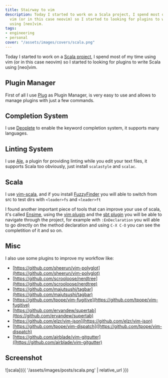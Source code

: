 ```yaml
---
title: Stairway to vim
description: Today I started to work on a Scala project, I spend most of my time using
  vim (or in this case neovim) so I started to looking for plugins to write Scala
  using [neo]vim.
tags:
- engineering
- personal
cover: "/assets/images/covers/scala.png"
---
```



Today I started to work on a [Scala project](https://scala-lang.org/), I spend most of my time using vim (or in this case neovim) so I started to 
looking for plugins to write Scala using [neo]vim.

## Plugin Manager

First of all I use [Plug](https://github.com/junegunn/vim-plug) as Plugin Manager, is very easy to use and allows to manage plugins with just a few commands.

## Completion System

I use [Deoplete](https://github.com/shougo/deoplete.nvim) to enable the keyword completion system, it supports many languages.

## Linting System

I use [Ale](https://github.com/w0rp/ale), a plugin for providing linting while you edit your text files, it supports Scala too obviously, just install `scalastyle` and `scalac`.
## Scala

I use [vim-scala](https://github.com/derekwyatt/vim-scala), and if you install [FuzzyFinder](https://github.com/vim-scripts/FuzzyFinder) you will able to switch from src to
test dirs with `<leader>fs` and `<leader>ft`

I found another important piece of tools that can improve your use of scala, it's called [Ensime](http://ensime.org/), using the [vim plugin](http://ensime.org/editors/vim/) and the [sbt plugin](http://ensime.org/build_tools/sbt/) you will be able to navigate through the project, for example with `:EnDeclaration` you will able to go directly on the method declaration and using `C-X C-O` you can see the completition of it and so on.

## Misc

I also use some plugins to improve my workflow like:

* [https://github.com/sheerun/vim-polyglot](https://github.com/sheerun/vim-polyglot)
* [https://github.com/scrooloose/nerdtree](https://github.com/scrooloose/nerdtree)
* [https://github.com/majutsushi/tagbar](https://github.com/majutsushi/tagbar)
* [https://github.com/tpope/vim-fugitive](https://github.com/tpope/vim-fugitive)
* [https://github.com/ervandew/supertab](ttps://github.com/ervandew/supertab)
* [https://github.com/elzr/vim-json](https://github.com/elzr/vim-json)
* [https://github.com/tpope/vim-dispatch]([https://github.com/tpope/vim-dispatch)
* [https://github.com/airblade/vim-gitgutter]([https://github.com/airblade/vim-gitgutter)

## Screenshot

![scala]({{ '/assets/images/posts/scala.png' | relative_url }})


